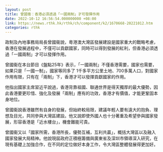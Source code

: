 ```yaml
---
layout: post
title: 曾國衞：香港必須透過「一國兩制」才可發揮作用
date: 2022-10-12 16:56:54.000000000 +08:00
link: https://news.rthk.hk/rthk/ch/component/k2/1670668-20221012.htm
categories: rthk
---
```


政制及內地事務局局長曾國衞說，粵港澳大灣區發展建設是國家重大的戰略考慮，香港在發展過程中，不僅可以貢獻國家，同時可以得到發展的紅利，但香港必須透過「一國兩制」才可以發揮作用。

曾國衞在本台節目《盤點25年》表示，「一國兩制」不僅香港需要，國家也需要，如果只是「一國一制」，國家等同多了 1千多平方公里土地、700多萬人口，對國家作用有限，只有在「兩制」下，香港才可以發揮貢獻國家的作用。

他指出國家主席習近平說過，香港背靠祖國、聯通世界是得天獨厚的最大優勢，因此香港要更珍惜、強化及發展「兩制」應有的功效，香港才有價值，才能更鞏固本身地位。

曾國衞說香港雖然有自身的發展，但始終較局限，建議年輕人要有遠大的抱負、理想及目光，共同參與大灣區建設。他又說即使外國人也十分著重及希望參與國家發展，形容香港是「近水樓台」，機會難能可貴。

曾國衞又以「國家所需，香港所長，優勢互補，互利共贏」，概括大灣區以及融入國家發展大局精神。他說現屆政府正積極籌備與廣東省及深圳市領導深入研究，在現有基礎上加強合作，在不同的定位做好本身工作，令大灣區整體發展得更加好。
